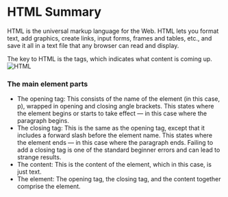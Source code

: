 # HTML Summary  

HTML is the universal markup language for the Web. HTML lets you format text, add graphics, create links, input forms, frames and tables, etc., and save it all in a text file that any browser can read and display.

The key to HTML is the tags, which indicates what content is coming up.  
![HTML](https://pixelmechanics.com.sg/wp-content/uploads/2019/06/html5-logo-for-web-development-1200x667.png)

### The main element parts
* The opening tag: This consists of the name of the element (in this case, p), wrapped in opening and closing angle brackets. This states where the element begins or starts to take effect — in this case where the paragraph begins.
* The closing tag: This is the same as the opening tag, except that it includes a forward slash before the element name. This states where the element ends — in this case where the paragraph ends. Failing to add a closing tag is one of the standard beginner errors and can lead to strange results.
* The content: This is the content of the element, which in this case, is just text.
* The element: The opening tag, the closing tag, and the content together comprise the element.
